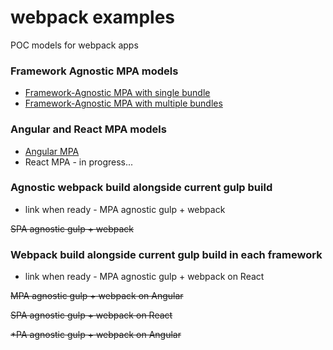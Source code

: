 # webpack examples
POC models for webpack apps

### Framework Agnostic MPA models

* [Framework-Agnostic MPA with single bundle](https://github.com/slatron/webpack-examples/tree/mpa-agnostic-single-bundle)
* [Framework-Agnostic MPA with multiple bundles](https://github.com/slatron/webpack-examples/tree/mpa-agnostic-multiple-bundles)

### Angular and React MPA models

* [Angular MPA](https://github.com/slatron/webpack-examples/tree/mpa-angular)
* React MPA - in progress...

### Agnostic webpack build alongside current gulp build

* link when ready - MPA agnostic gulp + webpack

~~SPA agnostic gulp + webpack~~

### Webpack build alongside current gulp build in each framework

* link when ready - MPA agnostic gulp + webpack on React

~~MPA agnostic gulp + webpack on Angular~~

~~SPA agnostic gulp + webpack on React~~

~~*PA agnostic gulp + webpack on Angular~~
